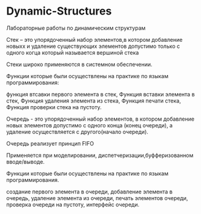 # Dynamic-Structures


Лабораторные работы по динамическим структурам


Стек – это упорядоченный набор элементов,в котором добавление новыхх и удаление существующих элементов допустимо только с одного когца
который называется вершиной стека

Стеки широко применяются в системном обеспечении.

Функции которые были осуществлены на практике по языкам программирования: 

функция втсавки первого элемента в стек, 
Функция вставки элемента в стек, 
Функция удаления элемента из стека, 
Функция печати стека, 
Функция проверки стека на пустоту.



Очередь - это упорядоченный набор элементов, в котором добавление новых элементов допустимо с одного конца (конец очереди), а удаление осуществляется с другого(начало очереди).

Очередь реализует принцип FIFO

Применяется при моделировании, диспетчеризации,буфферизованном вводе/выводе.

Функции которые были осуществлены на практике по языкам программирования.

 создание первого элемента в очереди, 
 добавление элемента в очередь, 
 удаление элемента из очереди, 
 печать элементов очереди, 
 проверка очереди на пустоту, 
 интерфейс очереди.
